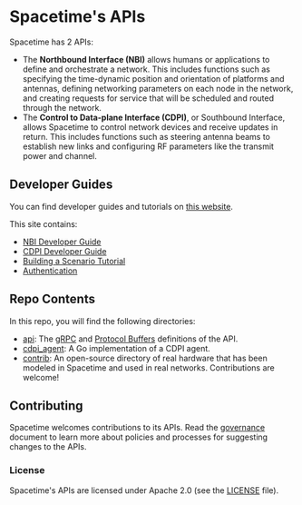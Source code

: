 # Spacetime's APIs

Spacetime has 2 APIs:
- The **Northbound Interface (NBI)** allows humans or applications to define and orchestrate a network. This includes functions such as specifying the time-dynamic position and orientation of platforms and antennas, defining networking parameters on each node in the network, and creating requests for service that will be scheduled and routed through the network. 
- The **Control to Data-plane Interface (CDPI)**, or Southbound Interface, allows Spacetime to control network devices and receive updates in return. This includes functions such as steering antenna beams to establish new links and configuring RF parameters like the transmit power and channel. 

## Developer Guides
You can find developer guides and tutorials on [this website](https://docs.spacetime.aalyria.com).

This site contains:
- [NBI Developer Guide](https://docs.spacetime.aalyria.com/nbi-developer-guide) 
- [CDPI Developer Guide](https://docs.spacetime.aalyria.com/cdpi-developer-guide)
- [Building a Scenario Tutorial](https://docs.spacetime.aalyria.com/scenario-building)
- [Authentication](https://docs.spacetime.aalyria.com/authentication)

## Repo Contents
In this repo, you will find the following directories:
- [api](/api): The [gRPC](https://grpc.io/) and [Protocol Buffers](https://protobuf.dev/) definitions of the API.
- [cdpi_agent](/cdpi_agent): A Go implementation of a CDPI agent.
- [contrib](/contrib): An open-source directory of real hardware that has been modeled in Spacetime and used in real networks. Contributions are welcome!  

## Contributing
Spacetime welcomes contributions to its APIs. Read the [governance](GOVERNANCE.md) document to learn more about policies and processes for suggesting changes to the APIs.

### License
Spacetime's APIs are licensed under Apache 2.0 (see the [LICENSE](./LICENSE) file).
